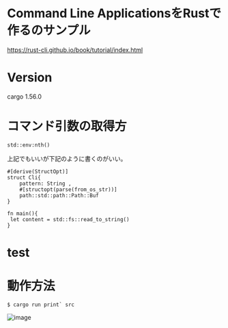 # Command Line ApplicationsをRustで作るのサンプル
https://rust-cli.github.io/book/tutorial/index.html

# Version
cargo 1.56.0

# コマンド引数の取得方
```
std::env:nth()
```
上記でもいいが下記のように書くのがいい。

```use structopt::StructOpt;
#[derive(StructOpt)]
struct Cli{
    pattern: String ,
    #[structopt(parse(from_os_str))]
    path::std::path::Path::Buf
}

fn main(){
 let content = std::fs::read_to_string()
}
```

# test

# 動作方法
```$ cargo run print` src```

![image](https://user-images.githubusercontent.com/5231283/146948034-76a985f1-5210-41da-9274-c7ebaee59df7.png)
